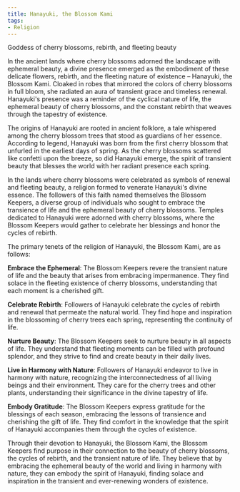 ```yaml
---
title: Hanayuki, the Blossom Kami
tags:
- Religion
---
```

Goddess of cherry blossoms, rebirth, and fleeting beauty

In the ancient lands where cherry blossoms adorned the landscape with ephemeral beauty, a divine presence emerged as the embodiment of these delicate flowers, rebirth, and the fleeting nature of existence – Hanayuki, the Blossom Kami. Cloaked in robes that mirrored the colors of cherry blossoms in full bloom, she radiated an aura of transient grace and timeless renewal. Hanayuki's presence was a reminder of the cyclical nature of life, the ephemeral beauty of cherry blossoms, and the constant rebirth that weaves through the tapestry of existence.

The origins of Hanayuki are rooted in ancient folklore, a tale whispered among the cherry blossom trees that stood as guardians of her essence. According to legend, Hanayuki was born from the first cherry blossom that unfurled in the earliest days of spring. As the cherry blossoms scattered like confetti upon the breeze, so did Hanayuki emerge, the spirit of transient beauty that blesses the world with her radiant presence each spring.

In the lands where cherry blossoms were celebrated as symbols of renewal and fleeting beauty, a religion formed to venerate Hanayuki's divine essence. The followers of this faith named themselves the Blossom Keepers, a diverse group of individuals who sought to embrace the transience of life and the ephemeral beauty of cherry blossoms. Temples dedicated to Hanayuki were adorned with cherry blossoms, where the Blossom Keepers would gather to celebrate her blessings and honor the cycles of rebirth.

The primary tenets of the religion of Hanayuki, the Blossom Kami, are as follows:

**Embrace the Ephemeral**: The Blossom Keepers revere the transient nature of life and the beauty that arises from embracing impermanence. They find solace in the fleeting existence of cherry blossoms, understanding that each moment is a cherished gift.

**Celebrate Rebirth**: Followers of Hanayuki celebrate the cycles of rebirth and renewal that permeate the natural world. They find hope and inspiration in the blossoming of cherry trees each spring, representing the continuity of life.

**Nurture Beauty**: The Blossom Keepers seek to nurture beauty in all aspects of life. They understand that fleeting moments can be filled with profound splendor, and they strive to find and create beauty in their daily lives.

**Live in Harmony with Nature**: Followers of Hanayuki endeavor to live in harmony with nature, recognizing the interconnectedness of all living beings and their environment. They care for the cherry trees and other plants, understanding their significance in the divine tapestry of life.

**Embody Gratitude**: The Blossom Keepers express gratitude for the blessings of each season, embracing the lessons of transience and cherishing the gift of life. They find comfort in the knowledge that the spirit of Hanayuki accompanies them through the cycles of existence.

Through their devotion to Hanayuki, the Blossom Kami, the Blossom Keepers find purpose in their connection to the beauty of cherry blossoms, the cycles of rebirth, and the transient nature of life. They believe that by embracing the ephemeral beauty of the world and living in harmony with nature, they can embody the spirit of Hanayuki, finding solace and inspiration in the transient and ever-renewing wonders of existence.